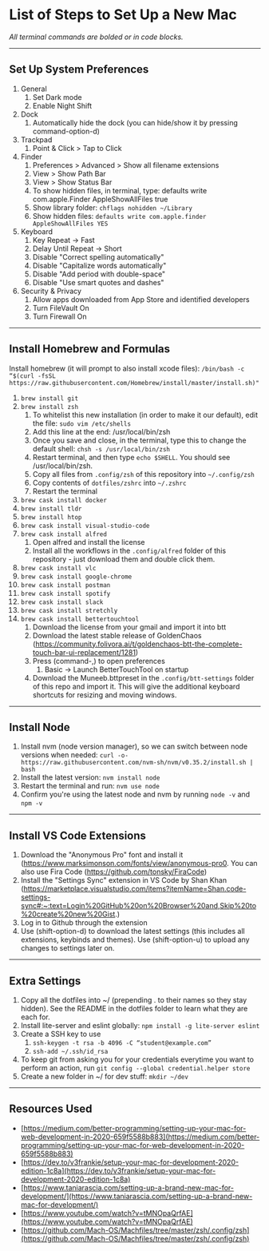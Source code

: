 # List of Steps to Set Up a New Mac
*All terminal commands are bolded or in code blocks.*

---

## Set Up System Preferences
1. General
   1. Set Dark mode
   2. Enable Night Shift
2. Dock
   1. Automatically hide the dock (you can hide/show it by pressing command-option-d)
3. Trackpad
   1. Point & Click > Tap to Click
4. Finder
   1. Preferences > Advanced > Show all filename extensions
   2. View > Show Path Bar
   3. View > Show Status Bar
   4. To show hidden files, in terminal, type: defaults write com.apple.Finder AppleShowAllFiles true
   5. Show library folder: `chflags nohidden ~/Library`
   6. Show hidden files: `defaults write com.apple.finder AppleShowAllFiles YES`
5. Keyboard
   1. Key Repeat -> Fast
   2. Delay Until Repeat -> Short
   3. Disable "Correct spelling automatically"
   4. Disable "Capitalize words automatically"
   5. Disable "Add period with double-space"
   6. Disable "Use smart quotes and dashes"
6. Security & Privacy
   1. Allow apps downloaded from App Store and identified developers
   2. Turn FileVault On
   3. Turn Firewall On

---

## Install Homebrew and Formulas

Install homebrew (it will prompt to also install xcode files): `/bin/bash -c “$(curl -fsSL https://raw.githubusercontent.com/Homebrew/install/master/install.sh)"`

1. `brew install git`
2. `brew install zsh`
   1. To whitelist this new installation (in order to make it our default), edit the file: `sudo vim /etc/shells`
   2. Add this line at the end: /usr/local/bin/zsh
   3. Once you save and close, in the terminal, type this to change the default shell: `chsh -s /usr/local/bin/zsh`
   4. Restart terminal, and then type `echo $SHELL`. You should see /usr/local/bin/zsh.
   5. Copy all files from `.config/zsh` of this repository into `~/.config/zsh`
   6. Copy contents of `dotfiles/zshrc` into `~/.zshrc`
   7. Restart the terminal
3. `brew cask install docker`
4. `brew install tldr`
5. `brew install htop`
6. `brew cask install visual-studio-code`
7. `brew cask install alfred`
   1.  Open alfred and install the license
   2.  Install all the workflows in the `.config/alfred` folder of this repository - just download them and double click them.
8.  `brew cask install vlc`
9.  `brew cask install google-chrome`
10. `brew cask install postman`
11. `brew cask install spotify`
12. `brew cask install slack`
13. `brew cask install stretchly`
14. `brew cask install bettertouchtool`
    1.  Download the license from your gmail and import it into btt
    2.  Download the latest stable release of GoldenChaos (https://community.folivora.ai/t/goldenchaos-btt-the-complete-touch-bar-ui-replacement/1281)
    3.  Press (command-,) to open preferences
        1.  Basic -> Launch BetterTouchTool on startup
    4.  Download the Muneeb.bttpreset in the `.config/btt-settings` folder of this repo and import it. This will give the additional keyboard shortcuts for resizing and moving windows.

---

## Install Node

1. Install nvm (node version manager), so we can switch between node versions when needed: `curl -o- https://raw.githubusercontent.com/nvm-sh/nvm/v0.35.2/install.sh | bash`
2. Install the latest version: `nvm install node`
3. Restart the terminal and run: `nvm use node`
4. Confirm you're using the latest node and nvm by running `node -v` and `npm -v`

---

## Install VS Code Extensions
1. Download the "Anonymous Pro" font and install it (https://www.marksimonson.com/fonts/view/anonymous-pro0. You can also use Fira Code (https://github.com/tonsky/FiraCode)
2. Install the "Settings Sync" extension in VS Code by Shan Khan (https://marketplace.visualstudio.com/items?itemName=Shan.code-settings-sync#:~:text=Login%20GitHub%20on%20Browser%20and,Skip%20to%20create%20new%20Gist.)
3. Log in to Github through the extension
4. Use (shift-option-d) to download the latest settings (this includes all extensions, keybinds and themes). Use (shift-option-u) to upload any changes to settings later on.

---

## Extra Settings

1. Copy all the dotfiles into ~/ (prepending . to their names so they stay hidden). See the README in the dotfiles folder to learn what they are each for.
2. Install lite-server and eslint globally: `npm install -g lite-server eslint`
3. Create a SSH key to use
   1. `ssh-keygen -t rsa -b 4096 -C “student@example.com”`
   2. `ssh-add ~/.ssh/id_rsa`
4. To keep git from asking you for your credentials everytime you want to perform an action, run `git config --global credential.helper store`
5. Create a new folder in ~/ for dev stuff: `mkdir ~/dev`

---

## Resources Used

* [https://medium.com/better-programming/setting-up-your-mac-for-web-development-in-2020-659f5588b883](https://medium.com/better-programming/setting-up-your-mac-for-web-development-in-2020-659f5588b883)
* [https://dev.to/v3frankie/setup-your-mac-for-development-2020-edition-1c8a](https://dev.to/v3frankie/setup-your-mac-for-development-2020-edition-1c8a)
* [https://www.taniarascia.com/setting-up-a-brand-new-mac-for-development/](https://www.taniarascia.com/setting-up-a-brand-new-mac-for-development/)
* [https://www.youtube.com/watch?v=tMNOpaQrfAE](https://www.youtube.com/watch?v=tMNOpaQrfAE)
* [https://github.com/Mach-OS/Machfiles/tree/master/zsh/.config/zsh](https://github.com/Mach-OS/Machfiles/tree/master/zsh/.config/zsh)